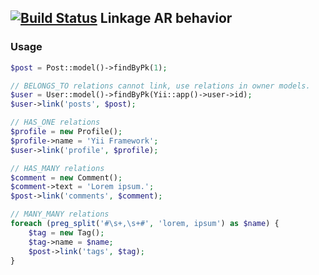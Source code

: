 ## [![Build Status](https://travis-ci.org/slavcodev/yii-linkage-behavior.png?branch=master)](https://travis-ci.org/slavcodev/yii-linkage-behavior) Linkage AR behavior



### Usage

```php
$post = Post::model()->findByPk(1);

// BELONGS_TO relations cannot link, use relations in owner models.
$user = User::model()->findByPk(Yii::app()->user->id);
$user->link('posts', $post);

// HAS_ONE relations
$profile = new Profile();
$profile->name = 'Yii Framework';
$user->link('profile', $profile);

// HAS_MANY relations
$comment = new Comment();
$comment->text = 'Lorem ipsum.';
$post->link('comments', $comment);

// MANY_MANY relations
foreach (preg_split('#\s+,\s+#', 'lorem, ipsum') as $name) {
	$tag = new Tag();
	$tag->name = $name;
	$post->link('tags', $tag);
}
```